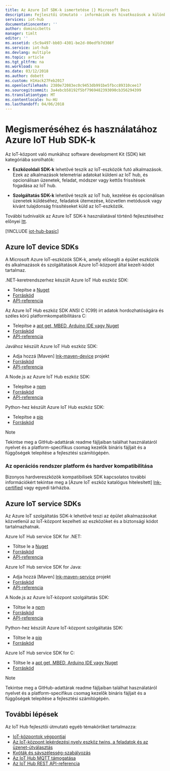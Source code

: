 ```yaml
---
title: Az Azure IoT SDK-k ismertetése |} Microsoft Docs
description: Fejlesztői útmutató - információk és hivatkozások a különböző Azure IoT eszköz és a szolgáltatás SDK-k, amelyek segítségével eszközön futó alkalmazások és a háttér-alkalmazásokat hozhat létre.
services: iot-hub
documentationcenter: ''
author: dominicbetts
manager: timlt
editor: ''
ms.assetid: c5c9a497-bb03-4301-be2d-00edfb7d308f
ms.service: iot-hub
ms.devlang: multiple
ms.topic: article
ms.tgt_pltfrm: na
ms.workload: na
ms.date: 03/12/2018
ms.author: dobett
ms.custom: H1Hack27Feb2017
ms.openlocfilehash: 2380e72083ec0c9453db991be5fbcc89310cee17
ms.sourcegitcommit: 3a4ebcb58192f5bf7969482393090cb356294399
ms.translationtype: MT
ms.contentlocale: hu-HU
ms.lasthandoff: 04/06/2018
---
```

# <a name="understand-and-use-azure-iot-hub-sdks"></a>Megismeréséhez és használatához Azure IoT Hub SDK-k

Az IoT-központ való munkához software development Kit (SDK) két kategóriába sorolhatók:

* **Eszközoldali SDK-k** lehetővé teszik az IoT-eszközök futó alkalmazások. Ezek az alkalmazások telemetriai adatokat küldeni az IoT hub, és opcionálisan üzenetek, feladat, módszer vagy kettős frissítések fogadása az IoT hub.

* **Szolgáltatás SDK-k** lehetővé teszik az IoT hub, kezelése és opcionálisan üzenetek küldéséhez, feladatok ütemezése, közvetlen metódusok vagy kívánt tulajdonság frissítéseket küld az IoT-eszközök.

További tudnivalók az Azure IoT SDK-k használatával történő fejlesztéséhez előnyei [Itt][lnk-benefits-blog].

[!INCLUDE [iot-hub-basic](../../includes/iot-hub-basic-partial.md)]

## <a name="azure-iot-device-sdks"></a>Azure IoT device SDKs

A Microsoft Azure IoT-eszközök SDK-k, amely elősegíti a épület eszközök és alkalmazások és szolgáltatások Azure IoT-központ által kezelt-kódot tartalmaz.

.NET-keretrendszerhez készült Azure IoT Hub eszköz SDK: 
* Telepítse a [Nuget][lnk-nuget-csharp-device]
* [Forráskód][lnk-dotnet-sdk]
* [API-referencia][lnk-dotnet-ref]

Az Azure IoT Hub eszköz SDK ANSI C (C99) írt adatok hordozhatóságára és széles körű platformkompatibilitásra C:
* Telepítse a [apt get, MBED, Arduino IDE vagy Nuget][lnk-c-package]
* [Forráskód][lnk-c-sdk]
* [API-referencia][lnk-c-ref]

Javához készült Azure IoT Hub eszköz SDK: 
* Adja hozzá [Maven] [ lnk-maven-device] projekt
* [Forráskód][lnk-java-sdk]
* [API-referencia][lnk-java-ref]

A Node.js az Azure IoT Hub eszköz SDK: 
* Telepítse a [npm][lnk-npm-device]
* [Forráskód][lnk-node-sdk]
* [API-referencia][lnk-node-ref]

Python-hez készült Azure IoT Hub eszköz SDK: 
* Telepítse a [pip][lnk-pip-device]
* [Forráskód][lnk-python-sdk]

> [!NOTE]
> Tekintse meg a GitHub-adattárak readme fájljaiban találhat használatáról nyelvet és a platform-specifikus csomag kezelők bináris fájljait és a függőségek telepítése a fejlesztési számítógépén.
> 
> 

### <a name="os-platform-and-hardware-compatibility"></a>Az operációs rendszer platform és hardver kompatibilitása

Bizonyos hardvereszközök kompatibilisek SDK kapcsolatos további információkért tekintse meg a [Azure IoT eszköz katalógus hitelesített] [ lnk-certified] vagy egyedi tárházba.

## <a name="azure-iot-service-sdks"></a>Azure IoT service SDKs

Az Azure IoT szolgáltatás SDK-k lehetővé teszi az épület alkalmazásokat közvetlenül az IoT-központ kezelheti az eszközöket és a biztonsági kódot tartalmazhatnak.

Azure IoT Hub service SDK for .NET:
* Töltse le a [Nuget][lnk-nuget-csharp-service]
* [Forráskód][lnk-dotnet-sdk]
* [API-referencia][lnk-dotnet-service-ref]

Azure IoT Hub service SDK for Java: 
* Adja hozzá [Maven] [ lnk-maven-service] projekt
* [Forráskód][lnk-java-sdk]
* [API-referencia][lnk-java-service-ref]

A Node.js az Azure IoT-központ szolgáltatás SDK: 
* Töltse le a [npm][lnk-npm-service]
* [Forráskód][lnk-node-sdk]
* [API-referencia][lnk-node-service-ref]

Python-hez készült Azure IoT-központ szolgáltatás SDK: 
* Töltse le a [pip][lnk-pip-service]
* [Forráskód][lnk-python-sdk]

Azure IoT Hub service SDK for C: 
* Töltse le a [apt get, MBED, Arduino IDE vagy Nuget][lnk-c-package]
* [Forráskód][lnk-c-sdk]

> [!NOTE]
> Tekintse meg a GitHub-adattárak readme fájljaiban találhat használatáról nyelvet és a platform-specifikus csomag kezelők bináris fájljait és a függőségek telepítése a fejlesztési számítógépén.


## <a name="next-steps"></a>További lépések

Az IoT Hub fejlesztői útmutató egyéb témaköröket tartalmazza:

* [IoT-központok végpontjai][lnk-devguide-endpoints]
* [Az IoT-központ lekérdezési nyelv eszköz twins, a feladatok és az üzenet-útválasztás][lnk-devguide-query]
* [Kvóták és sávszélesség-szabályozás][lnk-devguide-quotas]
* [Az IoT Hub MQTT támogatása][lnk-devguide-mqtt]
* [Az IoT Hub REST API-referencia][lnk-rest-ref]

<!-- Links and images -->

[lnk-c-sdk]: https://github.com/Azure/azure-iot-sdk-c
[lnk-dotnet-sdk]: https://github.com/Azure/azure-iot-sdk-csharp
[lnk-java-sdk]: https://github.com/Azure/azure-iot-sdk-java
[lnk-node-sdk]: https://github.com/Azure/azure-iot-sdk-node
[lnk-python-sdk]: https://github.com/Azure/azure-iot-sdk-python
[lnk-certified]: https://catalog.azureiotsuite.com/

[lnk-dotnet-ref]: https://docs.microsoft.com/dotnet/api/microsoft.azure.devices?view=azure-dotnet
[lnk-dotnet-service-ref]: https://docs.microsoft.com/dotnet/api/microsoft.azure.devices
[lnk-c-ref]: https://azure.github.io/azure-iot-sdk-c/index.html
[lnk-java-ref]: https://docs.microsoft.com/java/api/com.microsoft.azure.sdk.iot.device
[lnk-node-ref]: https://docs.microsoft.com/java/api/com.microsoft.azure.sdk.iot.device
[lnk-rest-ref]: https://docs.microsoft.com/rest/api/iothub/
[lnk-java-service-ref]: https://docs.microsoft.com/java/api/com.microsoft.azure.sdk.iot.service
[lnk-node-service-ref]: https://docs.microsoft.com/java/api/com.microsoft.azure.sdk.iot.service

[lnk-maven-device]: https://github.com/Azure/azure-iot-sdk-java/blob/master/doc/java-devbox-setup.md#for-the-device-sdk
[lnk-maven-service]: https://github.com/Azure/azure-iot-sdk-java/blob/master/doc/java-devbox-setup.md#for-the-service-sdk
[lnk-npm-device]: https://www.npmjs.com/package/azure-iot-device
[lnk-npm-service]: https://www.npmjs.com/package/azure-iothub
[lnk-nuget-csharp-device]: https://www.nuget.org/packages/Microsoft.Azure.Devices.Client/
[lnk-nuget-csharp-service]: https://www.nuget.org/packages/Microsoft.Azure.Devices/
[lnk-c-package]: https://github.com/Azure/azure-iot-sdk-c/blob/master/iothub_client/readme.md
[lnk-pip-device]: https://pypi.python.org/pypi/azure-iothub-device-client/
[lnk-pip-service]: https://pypi.python.org/pypi/azure-iothub-service-client/


[lnk-devguide-endpoints]: iot-hub-devguide-endpoints.md
[lnk-devguide-quotas]: iot-hub-devguide-quotas-throttling.md
[lnk-devguide-query]: iot-hub-devguide-query-language.md
[lnk-devguide-mqtt]: iot-hub-mqtt-support.md
[lnk-benefits-blog]: https://azure.microsoft.com/blog/benefits-of-using-the-azure-iot-sdks-in-your-azure-iot-solution/
